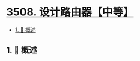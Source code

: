 # [3508. 设计路由器【中等】](https://github.com/Tdahuyou/TNotes.leetcode/tree/main/notes/3508.%20%E8%AE%BE%E8%AE%A1%E8%B7%AF%E7%94%B1%E5%99%A8%E3%80%90%E4%B8%AD%E7%AD%89%E3%80%91)

<!-- region:toc -->

- [1. 📝 概述](#1--概述)

<!-- endregion:toc -->

## 1. 📝 概述
